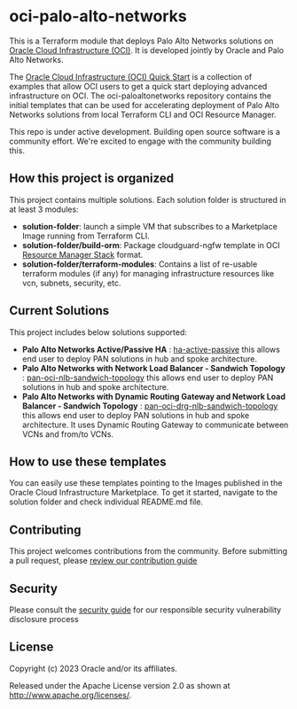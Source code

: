 # oci-palo-alto-networks

This is a Terraform module that deploys Palo Alto Networks solutions on [Oracle Cloud Infrastructure (OCI)](https://cloud.oracle.com/en_US/cloud-infrastructure). It is developed jointly by Oracle and Palo Alto Networks.

The [Oracle Cloud Infrastructure (OCI) Quick Start](https://github.com/oracle?q=quickstart) is a collection of examples that allow OCI users to get a quick start deploying advanced infrastructure on OCI. The oci-paloaltonetworks repository contains the initial templates that can be used for accelerating deployment of Palo Alto Networks solutions from local Terraform CLI and OCI Resource Manager.

This repo is under active development.  Building open source software is a community effort.  We're excited to engage with the community building this.

## How this project is organized

This project contains multiple solutions. Each solution folder is structured in at least 3 modules:

- **solution-folder**: launch a simple VM that subscribes to a Marketplace Image running from Terraform CLI.
- **solution-folder/build-orm**: Package cloudguard-ngfw template in OCI [Resource Manager Stack](https://docs.cloud.oracle.com/iaas/Content/ResourceManager/Tasks/managingstacksandjobs.htm) format.
- **solution-folder/terraform-modules**: Contains a list of re-usable terraform modules (if any) for managing infrastructure resources like vcn, subnets, security, etc.

## Current Solutions 

This project includes below solutions supported: 

- **Palo Alto Networks Active/Passive HA** : [ha-active-passive](ha-active-passive) this allows end user to deploy PAN solutions in hub and spoke architecture. 
- **Palo Alto Networks with Network Load Balancer - Sandwich Topology** : [pan-oci-nlb-sandwich-topology](nlb-use-case) this allows end user to deploy PAN solutions in hub and spoke architecture. 
- **Palo Alto Networks with Dynamic Routing Gateway and Network Load Balancer - Sandwich Topology** : [pan-oci-drg-nlb-sandwich-topology](drg-nlb-use-case) this allows end user to deploy PAN solutions in hub and spoke architecture. It uses Dynamic Routing Gateway to communicate between VCNs and from/to VCNs. 

## How to use these templates

You can easily use these templates pointing to the Images published in the Oracle Cloud Infrastructure Marketplace. To get it started, navigate to the solution folder and check individual README.md file. 

## Contributing

This project welcomes contributions from the community. Before submitting a pull request, please [review our contribution guide](./CONTRIBUTING.md)

## Security

Please consult the [security guide](./SECURITY.md) for our responsible security vulnerability disclosure process

## License

Copyright (c) 2023 Oracle and/or its affiliates.

Released under the Apache License version 2.0 as shown at
<http://www.apache.org/licenses/>.
